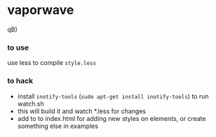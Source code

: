 vaporwave
=========

qB)


### to use
use less to compile ```style.less```

### to hack
*    install ```inotify-tools``` (``` sudo apt-get install inotify-tools ```) to run watch.sh 
*    this will build it and watch *.less for changes
*    add to to index.html for adding new styles on elements, or create something else in examples
